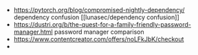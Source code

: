 - https://pytorch.org/blog/compromised-nightly-dependency/ dependency confusion [[lunasec/dependency confusion]]
- https://dustri.org/b/the-quest-for-a-family-friendly-password-manager.html password manager comparison
- https://www.contentcreator.com/offers/noLFkJbK/checkout
-